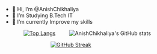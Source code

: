 - 👋 Hi, I’m @AnishChikhaliya
- 👀 I’m Studying B.Tech IT
- 🌱 I’m currently Improve my skills




&emsp; &emsp; &emsp; [![Top Langs](https://github-readme-stats.vercel.app/api/top-langs/?username=AnishChikhaliya&theme=github_dark&exclude_repo=github-readme-stats,anuraghazra.github.io)](https://github.com/anuraghazra/github-readme-stats)  &emsp; &emsp;![AnishChikhaliya's GitHub stats](https://github-readme-stats.vercel.app/api?username=AnishChikhaliya&show_icons=true&theme=github_dark) 
 


&emsp; &emsp; &emsp; &emsp; &emsp; &emsp; &emsp; [![GitHub Streak](https://github-readme-streak-stats.herokuapp.com?user=AnishChikhaliya&theme=dark&date_format=M%20j%5B%2C%20Y%5D)](https://git.io/streak-stats)
<!---
AnishChikhaliya/AnishChikhaliya is a ✨ special ✨ repository because its `README.md` (this file) appears on your GitHub profile.
You can click the Preview link to take a look at your changes.
--->
